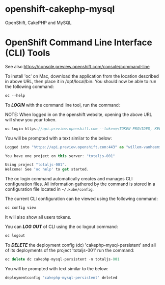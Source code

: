 # openshift-cakephp-mysql
OpenShift, CakePHP and MySQL

# OpenShift Command Line Interface (CLI) Tools

See also https://console.preview.openshift.com/console/command-line

To install 'oc' on Mac, download the application from the location described in above URL, then place it in /opt/local/bin. You should now be able to run the following command:

```javascript
oc --help
```

To ***LOGIN*** with the command line tool, run the command:

NOTE: When logged in on the openshift website, opening the above URL will show you your token.

```javascript
oc login https://api.preview.openshift.com --token=<TOKEN PROVIDED, KEEP IT SECRET>
```

You will be prompted with a text similar to the below:

```javascript
Logged into "https://api.preview.openshift.com:443" as "willem-vanheemstrasystems" using the token provided.

You have one project on this server: "totaljs-001"

Using project "totaljs-001".
Welcome! See 'oc help' to get started.
```

The oc login command automatically creates and manages CLI configuration files. All information gathered by the command is stored in a configuration file located in ```~/.kube/config```.

The current CLI configuration can be viewed using the following command:

```javascript
oc config view
```

It will also show all users tokens.

You can ***LOG OUT*** of CLI using the oc logout command:

```javascript
oc logout
```

To ***DELETE*** the deployment config (dc) 'cakephp-mysql-persistent'  and all of its deployments of the project 'totaljs-001' run the command:

```javascript
oc delete dc cakephp-mysql-persistent -n totaljs-001
```

You will be prompted with text similar to the below:

```javascript
deploymentconfig "cakephp-mysql-persistent" deleted
```

